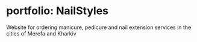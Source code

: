 # portfolio: NailStyles
Website for ordering manicure, pedicure and nail extension services in the cities of Merefa and Kharkiv
